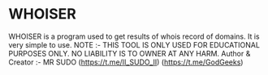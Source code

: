 # WHOISER
WHOISER is a program used to get results of whois record of domains. It is very simple to use. NOTE :- THIS TOOL IS ONLY USED FOR EDUCATIONAL PURPOSES ONLY. NO LIABILITY IS TO OWNER AT ANY HARM. Author &amp; Creator :- MR SUDO (https://t.me/II_SUDO_II) (https://t.me/GodGeeks)
